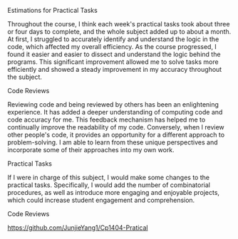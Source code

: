 Estimations for Practical Tasks

Throughout the course, I think each week's practical tasks took about three or four days to complete, and the whole subject added up to about a month. At first, I struggled to accurately identify and understand the logic in the code, which affected my overall efficiency. As the course progressed, I found it easier and easier to dissect and understand the logic behind the programs. This significant improvement allowed me to solve tasks more efficiently and showed a steady improvement in my accuracy throughout the subject.

Code Reviews

Reviewing code and being reviewed by others has been an enlightening experience. It has added a deeper understanding of computing code and code accuracy for me. This feedback mechanism has helped me to continually improve the readability of my code. Conversely, when I review other people's code, it provides an opportunity for a different approach to problem-solving. I am able to learn from these unique perspectives and incorporate some of their approaches into my own work.

Practical Tasks

If I were in charge of this subject, I would make some changes to the practical tasks. Specifically, I would add the number of combinatorial procedures, as well as introduce more engaging and enjoyable projects, which could increase student engagement and comprehension.

Code Reviews

https://github.com/JunjieYang1/Cp1404-Pratical
